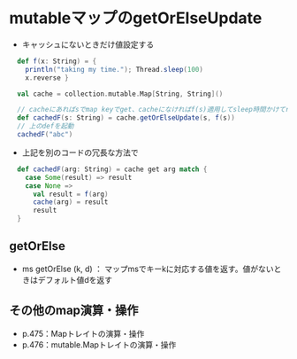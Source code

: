 # mutableマップのgetOrElseUpdate
- キャッシュにないときだけ値設定する

```scala
  def f(x: String) = {
    println("taking my time."); Thread.sleep(100)
    x.reverse }

  val cache = collection.mutable.Map[String, String]()

  // cacheにあればsでmap keyでget、cacheになければf(s)適用してsleep時間かけてreverseでcache反転設定
  def cachedF(s: String) = cache.getOrElseUpdate(s, f(s))
  // 上のdefを起動
  cachedF("abc")
```

- 上記を別のコードの冗長な方法で
```scala
  def cachedF(arg: String) = cache get arg match {
    case Some(result) => result
    case None =>
      val result = f(arg)
      cache(arg) = result
      result
  }     
```

## getOrElse
- ms getOrElse (k, d) ： マップmsでキーkに対応する値を返す。値がないときはデフォルト値dを返す

## その他のmap演算・操作
- p.475：Mapトレイトの演算・操作
- p.476：mutable.Mapトレイトの演算・操作
